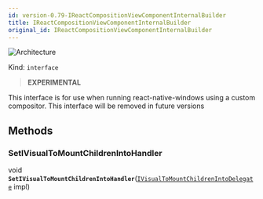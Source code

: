 ```yaml
---
id: version-0.79-IReactCompositionViewComponentInternalBuilder
title: IReactCompositionViewComponentInternalBuilder
original_id: IReactCompositionViewComponentInternalBuilder
---
```


![Architecture](https://img.shields.io/badge/architecture-new_only-blue)

Kind: `interface`

> **EXPERIMENTAL**

This interface is for use when running react-native-windows using a custom compositor. This interface will be removed in future versions

## Methods
### SetIVisualToMountChildrenIntoHandler
void **`SetIVisualToMountChildrenIntoHandler`**([`IVisualToMountChildrenIntoDelegate`](IVisualToMountChildrenIntoDelegate) impl)
